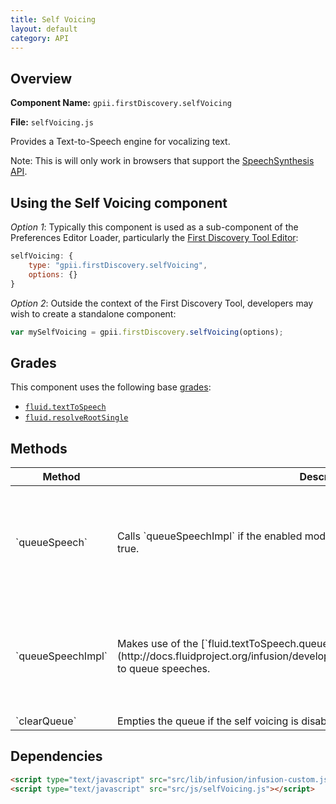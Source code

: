 ```yaml
---
title: Self Voicing
layout: default
category: API
---
```


## Overview

**Component Name:** `gpii.firstDiscovery.selfVoicing`

**File:** `selfVoicing.js`

Provides a Text-to-Speech engine for vocalizing text.

Note: This is will only work in browsers that support the
[SpeechSynthesis API](https://dvcs.w3.org/hg/speech-api/raw-file/tip/speechapi.html#tts-section).

## Using the Self Voicing component

*Option 1*: Typically this component is used as a sub-component of the Preferences Editor Loader,
particularly the [First Discovery Tool Editor](firstDiscoveryEditor.md):
```javascript
selfVoicing: {
    type: "gpii.firstDiscovery.selfVoicing",
    options: {}
}
```

*Option 2*: Outside the context of the First Discovery Tool, developers may wish to create a standalone component:
```javascript
var mySelfVoicing = gpii.firstDiscovery.selfVoicing(options);
```

## Grades

This component uses the following base
[grades](http://docs.fluidproject.org/infusion/development/ComponentGrades.html):

* [`fluid.textToSpeech`](http://docs.fluidproject.org/infusion/development/TextToSpeechAPI.html)
* [`fluid.resolveRootSingle`](http://docs.fluidproject.org/infusion/development/Contexts.html#global-components-fluid-resolveroot-and-fluid-resolverootsingle-)

## Methods

<table>
    <thead>
        <tr><th>Method</th><th>Description</th><th>Parameters</th></tr>
    </thead>
    <tbody>
        <tr>
            <td>`queueSpeech`</td>
            <td>Calls `queueSpeechImpl` if the enabled model value is true or the `force` option value is true.</td>
            <td>
                <dl>
                    <dd>`text` (string)</dd>
                    <dt>The string of text to be voiced</dt>
                    <dd>`options` (Object)</dd>
                    <dt>Any valid speech utterance options (see: [`utteranceOpts`](http://docs.fluidproject.org/infusion/development/TextToSpeechAPI.html#utteranceopts-option))</dt>
                    <dd>`force` (string)</dd>
                    <dt>If true, force to turn on the self voicing</dt>
                </dl>
            </td>
        </tr>
        <tr>
            <td>`queueSpeechImpl`</td>
            <td>Makes use of the [`fluid.textToSpeech.queueSpeech`](http://docs.fluidproject.org/infusion/development/TextToSpeechAPI.html#queuespeech) to queue speeches.</td>
            <td>
                <dl>
                    <dd>`text` (string)</dd>
                    <dt>The string of text to be voiced</dt>
                    <dd>`interrupt` (boolean)</dd>
                    <dt>Whether or not to stop the self voicing</dt>
                    <dd>`options` (Object)</dd>
                    <dt>Any valid speech utterance options (see: [`utteranceOpts`](http://docs.fluidproject.org/infusion/development/TextToSpeechAPI.html#utteranceopts-option))</dt>
                </dl>
            </td>
        </tr>
        <tr>
            <td>`clearQueue`</td>
            <td>Empties the queue if the self voicing is disabled (muted).</td>
            <td>none</td>
        </tr>
    </tbody>
</table>

## Dependencies

```html
<script type="text/javascript" src="src/lib/infusion/infusion-custom.js"></script>
<script type="text/javascript" src="src/js/selfVoicing.js"></script>
```

